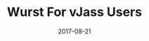 ---
title: Wurst For vJass Users
excerpt: High level discussion on Wurst for experienced vJass users.
date: 2017-08-21
icon:
  type: fa
  name: fa-code
color: green
sections:
  - /tutorials/wurst_for_vjass_users/page_1
---